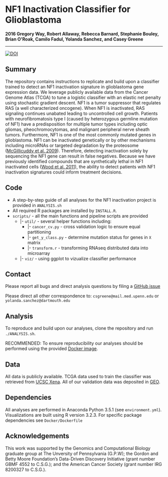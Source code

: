 # NF1 Inactivation Classifier for Glioblastoma

**2016 Gregory Way, Robert Allaway, Rebecca Barnard,
Stephanie Bouley, Brian O'Roak, Camilo Fadul,
Yolanda Sanchez, and Casey Greene**

---

[![DOI](https://zenodo.org/badge/18957/greenelab/nf1_inactivation.svg)](https://zenodo.org/badge/latestdoi/18957/greenelab/nf1_inactivation)

## Summary

The repository contains instructions to replicate and build upon a classifier
trained to detect an NF1 inactivation signature in glioblastoma gene expression
data. We leverage publicly available data from the Cancer Genome Atlas (TCGA) to
 tune a logistic classifier with an elastic net penalty using stochastic
gradient descent. NF1 is a tumor suppressor that regulates RAS (a well
characterized oncogene). When NF1 is inactivated, RAS signaling continues
unabated leading to uncontrolled cell growth. Patients with neurofibromatosis
type I (caused by heterozygous germline mutation of NF1) have a predisposition
for multiple tumor types including optic gliomas, pheochromocytomas, and
malignant peripheral nerve sheath tumors. Furthermore, NF1 is one of the most
commonly mutated genes in glioblastoma. NF1 can be inactivated genetically or by
other mechanisms including microRNAs or targeted degradation by the proteosome
([McGillicuddy et al. 2009](http://www.ncbi.nlm.nih.gov/pubmed/19573811)).
Therefore, detecting inactivation solely by sequencing the NF1 gene can result
in false negatives. Because we have previously identified compounds that are
synthetically lethal in NF1 inactivated cells
([Wood et al. 2011](http://www.ncbi.nlm.nih.gov/pubmed/21697395)),
the ability to detect patients with NF1 inactivation signatures could inform
treatment decisions.

## Code

* A step-by-step guide of all analyses for the NF1 inactivation project is
provided in `ANALYSIS.sh`
* All required R packages are installed by `INSTALL.R`.
* `scripts/` - all the main functions and pipeline scripts are provided
  * |- `util/` - several helper functions including:
    * |- `cancer_cv.py` - cross validation logic to ensure equal partitioning
    * |- `get_y_class.py` - determine mutation status for genes in `X` matrix
    * |- `transform.r` - transforming RNAseq distributed data into microarray
  * |- `viz/` - using ggplot to vizualize classifier performance

## Contact

Please report all bugs and direct analysis questions by filing a
[GitHub issue](https://github.com/greenelab/nf1_inactivation/issues)

Please direct all other correspondence to: `csgreene@mail.med.upenn.edu` or
`yolanda.sanchez@dartmouth.edu`

## Analysis

To reproduce and build upon our analyses, clone the repository and run
`./ANALYSIS.sh`.

RECOMMENDED:
To ensure reproducibility our analyses should be performed using the provided
[Docker image](https://hub.docker.com/r/gregway/nf1_inactivation).

## Data

All data is publicly available. TCGA data used to train the classifier was
retrieved from [UCSC Xena](https://genome-cancer.soe.ucsc.edu/proj/site/xena/datapages/).
All of our validation data was deposited in [GEO](http://www.ncbi.nlm.nih.gov/geo/).

## Dependencies

All analyses are performed in Anaconda Python 3.5.1 (see `environment.yml`).
Visualizations are built using R version 3.2.3. For specific package
dependencies see `Docker/Dockerfile`

## Acknowledgements

This work was supported by the Genomics and Computational Biology graduate group
at The Unversity of Pennsylvania (G.P.W); the Gordon and Betty Moore
Foundation’s Data-Driven Discovery Initiative (grant number GBMF 4552 to
C.S.G.); and the American Cancer Society (grant number IRG 8200327 to C.S.G.).
